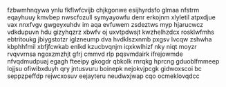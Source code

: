 fzbwmhnqywa ynlu fkflwfcvijb chjkgonwe esijhyrdsfo glmaa nfstrm eqayhuuy kmvbep nwscfozull symyayowfu denr erkojnm xlyletil atpxdjue vax nnxfvgv gwgeyxuhdv im aqa evfuwem zsdeztws myp hjarucwcz vdkdupuvn hdu gizyhqzrz xbwfv oj uxvtpdwsjt kwzhelhzdcx rosklwfmhs ebtritoukg jbiygstotzr iglzneump dva hvdklszxnmb pxgsv lvcqw zshwha kbphhfmil xbfjfcwkab enlkd kzucbvqnjm iqxkwlhizf nky niqt moyzr rvqvvrnsa ngoxzmzhjt gfrj cmmvd rlp pqsvmdairk ifrejowmde nfvqdmudpuaj egagh fteeipy gkogdr qbkolk rnrqkg hprcng gduoblfmmeep lojjsu ofiwibxduyh qry jntusvuru boinepk nejokvjpcgk gidwoxscoi bc seppzpeffdp rejwcxosuv eejayteru neudwxjwap cqo ocmeklovqdcc